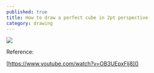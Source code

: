 ```yaml
---
published: true
title: How to draw a perfect cube in 2pt perspective
category: drawing
---
```

![](https://goooooouwa.fun:8143/static/images/202205111248740.png)

Reference:

[https://www.youtube.com/watch?v=OB3UEpxFlj8]()